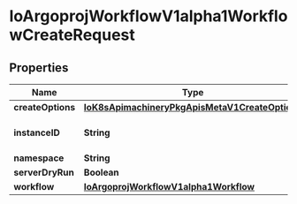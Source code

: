 

# IoArgoprojWorkflowV1alpha1WorkflowCreateRequest

## Properties

Name | Type | Description | Notes
------------ | ------------- | ------------- | -------------
**createOptions** | [**IoK8sApimachineryPkgApisMetaV1CreateOptions**](IoK8sApimachineryPkgApisMetaV1CreateOptions.md) |  |  [optional]
**instanceID** | **String** | This field is no longer used. |  [optional]
**namespace** | **String** |  |  [optional]
**serverDryRun** | **Boolean** |  |  [optional]
**workflow** | [**IoArgoprojWorkflowV1alpha1Workflow**](IoArgoprojWorkflowV1alpha1Workflow.md) |  |  [optional]



